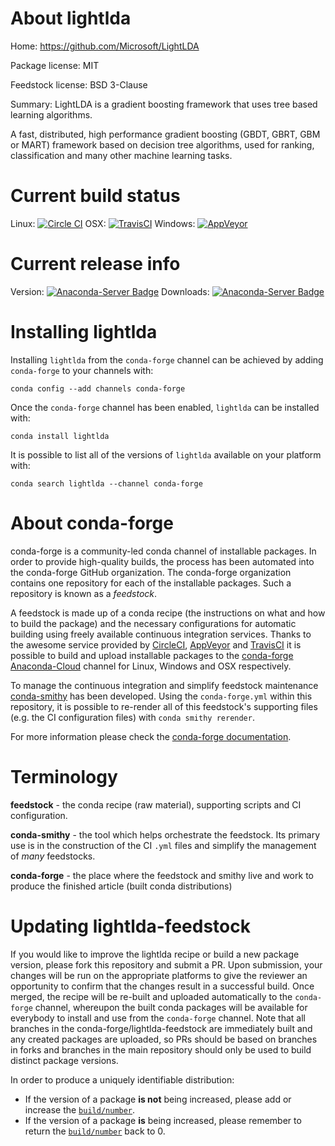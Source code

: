 About lightlda
==============

Home: https://github.com/Microsoft/LightLDA

Package license: MIT

Feedstock license: BSD 3-Clause

Summary: LightLDA is a gradient boosting framework that uses tree based learning algorithms.

A fast, distributed, high performance gradient boosting (GBDT, GBRT, GBM or MART) framework based on decision tree algorithms, used for ranking, classification and many other machine learning tasks.


Current build status
====================

Linux: [![Circle CI](https://circleci.com/gh/conda-forge/lightlda-feedstock.svg?style=shield)](https://circleci.com/gh/conda-forge/lightlda-feedstock)
OSX: [![TravisCI](https://travis-ci.org/conda-forge/lightlda-feedstock.svg?branch=master)](https://travis-ci.org/conda-forge/lightlda-feedstock)
Windows: [![AppVeyor](https://ci.appveyor.com/api/projects/status/github/conda-forge/lightlda-feedstock?svg=True)](https://ci.appveyor.com/project/conda-forge/lightlda-feedstock/branch/master)

Current release info
====================
Version: [![Anaconda-Server Badge](https://anaconda.org/conda-forge/lightlda/badges/version.svg)](https://anaconda.org/conda-forge/lightlda)
Downloads: [![Anaconda-Server Badge](https://anaconda.org/conda-forge/lightlda/badges/downloads.svg)](https://anaconda.org/conda-forge/lightlda)

Installing lightlda
===================

Installing `lightlda` from the `conda-forge` channel can be achieved by adding `conda-forge` to your channels with:

```
conda config --add channels conda-forge
```

Once the `conda-forge` channel has been enabled, `lightlda` can be installed with:

```
conda install lightlda
```

It is possible to list all of the versions of `lightlda` available on your platform with:

```
conda search lightlda --channel conda-forge
```


About conda-forge
=================

conda-forge is a community-led conda channel of installable packages.
In order to provide high-quality builds, the process has been automated into the
conda-forge GitHub organization. The conda-forge organization contains one repository
for each of the installable packages. Such a repository is known as a *feedstock*.

A feedstock is made up of a conda recipe (the instructions on what and how to build
the package) and the necessary configurations for automatic building using freely
available continuous integration services. Thanks to the awesome service provided by
[CircleCI](https://circleci.com/), [AppVeyor](http://www.appveyor.com/)
and [TravisCI](https://travis-ci.org/) it is possible to build and upload installable
packages to the [conda-forge](https://anaconda.org/conda-forge)
[Anaconda-Cloud](http://docs.anaconda.org/) channel for Linux, Windows and OSX respectively.

To manage the continuous integration and simplify feedstock maintenance
[conda-smithy](http://github.com/conda-forge/conda-smithy) has been developed.
Using the ``conda-forge.yml`` within this repository, it is possible to re-render all of
this feedstock's supporting files (e.g. the CI configuration files) with ``conda smithy rerender``.

For more information please check the [conda-forge documentation](https://conda-forge.org/docs/).

Terminology
===========

**feedstock** - the conda recipe (raw material), supporting scripts and CI configuration.

**conda-smithy** - the tool which helps orchestrate the feedstock.
                   Its primary use is in the construction of the CI ``.yml`` files
                   and simplify the management of *many* feedstocks.

**conda-forge** - the place where the feedstock and smithy live and work to
                  produce the finished article (built conda distributions)


Updating lightlda-feedstock
===========================

If you would like to improve the lightlda recipe or build a new
package version, please fork this repository and submit a PR. Upon submission,
your changes will be run on the appropriate platforms to give the reviewer an
opportunity to confirm that the changes result in a successful build. Once
merged, the recipe will be re-built and uploaded automatically to the
`conda-forge` channel, whereupon the built conda packages will be available for
everybody to install and use from the `conda-forge` channel.
Note that all branches in the conda-forge/lightlda-feedstock are
immediately built and any created packages are uploaded, so PRs should be based
on branches in forks and branches in the main repository should only be used to
build distinct package versions.

In order to produce a uniquely identifiable distribution:
 * If the version of a package **is not** being increased, please add or increase
   the [``build/number``](http://conda.pydata.org/docs/building/meta-yaml.html#build-number-and-string).
 * If the version of a package **is** being increased, please remember to return
   the [``build/number``](http://conda.pydata.org/docs/building/meta-yaml.html#build-number-and-string)
   back to 0.